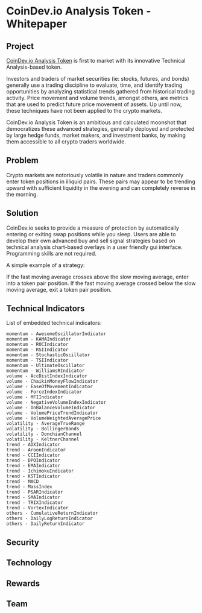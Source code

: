# CoinDev.io Analysis Token - Whitepaper

## Project

[CoinDev.io Analysis Token](https://coindev.io) is first to market with its innovative Technical Analysis-based token.

Investors and traders of market securities (ie: stocks, futures, and bonds) generally use a trading discipline to evaluate, time, and identify trading opportunities by analyzing statistical trends gathered from historical trading activity.  Price movement and volume trends, amongst others, are metrics that are used to predict future price movement of assets.  Up until now, these techniques have not been applied to the crypto markets.

CoinDev.io Analysis Token is an ambitious and calculated moonshot that democratizes these advanced strategies, generally deployed and protected by large hedge funds, market makers, and investment banks, by making them accessible to all crypto traders worldwide.

## Problem

Crypto markets are notoriously volatile in nature and traders commonly enter token positions in illiquid pairs.  These pairs may appear to be trending upward with sufficient liquidity in the evening and can completely reverse in the morning.

## Solution

CoinDev.io seeks to provide a measure of protection by automatically entering or exiting swap positions while you sleep.
Users are able to develop their own advanced buy and sell signal strategies based on technical analysis chart-based overlays in a user friendly gui interface.  
Programming skills are not required.

A simple example of a strategy:

If the fast moving average crosses above the slow moving average, enter into a token pair position.
If the fast moving average crossed below the slow moving average, exit a token pair position.

## Technical Indicators

List of embedded technical indicators:

    momentum - AwesomeOscillatorIndicator
    momentum - KAMAIndicator
    momentum - ROCIndicator
    momentum - RSIIndicator
    momentum - StochasticOscillator
    momentum - TSIIndicator
    momentum - UltimateOscillator
    momentum - WilliamsRIndicator
    volume - AccDistIndexIndicator
    volume - ChaikinMoneyFlowIndicator
    volume - EaseOfMovementIndicator
    volume - ForceIndexIndicator
    volume - MFIIndicator
    volume - NegativeVolumeIndexIndicator
    volume - OnBalanceVolumeIndicator
    volume - VolumePriceTrendIndicator
    volume - VolumeWeightedAveragePrice
    volatility - AverageTrueRange
    volatility - BollingerBands
    volatility - DonchianChannel
    volatility - KeltnerChannel
    trend - ADXIndicator
    trend - AroonIndicator
    trend - CCIIndicator
    trend - DPOIndicator
    trend - EMAIndicator
    trend - IchimokuIndicator
    trend - KSTIndicator
    trend - MACD
    trend - MassIndex
    trend - PSARIndicator
    trend - SMAIndicator
    trend - TRIXIndicator
    trend - VortexIndicator
    others - CumulativeReturnIndicator
    others - DailyLogReturnIndicator
    others - DailyReturnIndicator


## Security

## Technology

## Rewards

## Team
